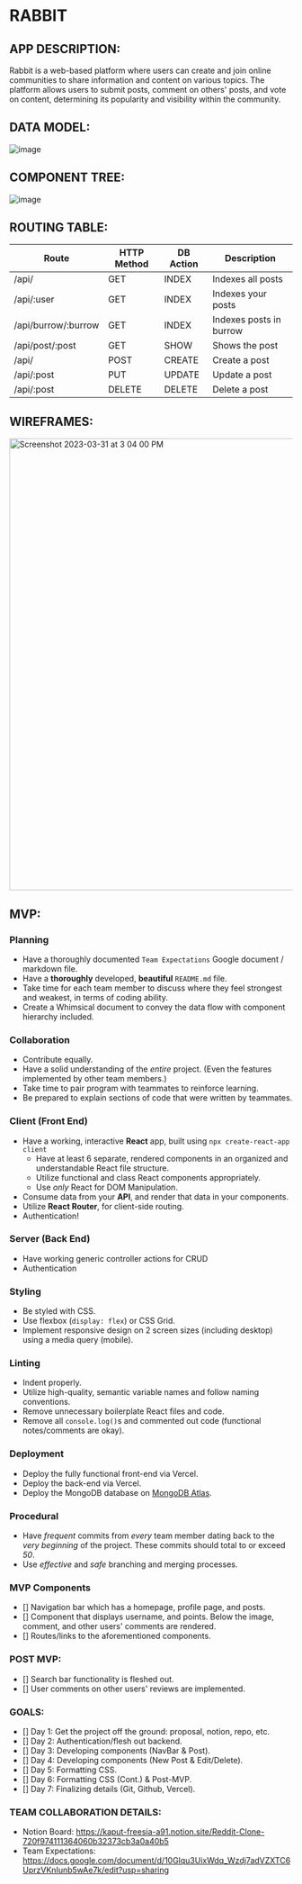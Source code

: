 # RABBIT

## APP DESCRIPTION:
Rabbit is a web-based platform where users can create and join online communities to share information and content on various topics. The platform allows users to submit posts, comment on others' posts, and vote on content, determining its popularity and visibility within the community. 

## DATA MODEL:

![image](https://user-images.githubusercontent.com/122382995/229207882-e5c2ef0d-9761-4ef6-b00d-99d2597c6456.png)

## COMPONENT TREE:

![image](https://user-images.githubusercontent.com/122382995/229208095-665737eb-6197-4c1d-8038-023086589280.png)


## ROUTING TABLE:

| Route                | HTTP Method | DB Action | Description             |
| -----------          | ----------- | --------- | ----------------------- |
| /api/                | GET         | INDEX     | Indexes all posts       |
| /api/:user           | GET         | INDEX     | Indexes your posts      |
| /api/burrow/:burrow  | GET         | INDEX     | Indexes posts in burrow |
| /api/post/:post      | GET         | SHOW      | Shows the post          |
| /api/                | POST        | CREATE    | Create a post           |
| /api/:post           | PUT         | UPDATE    | Update a post           |
| /api/:post           | DELETE      | DELETE    | Delete a post           |


## WIREFRAMES: 

<img width="803" alt="Screenshot 2023-03-31 at 3 04 00 PM" src="https://user-images.githubusercontent.com/122382995/229207639-43781d2d-45bd-4315-a5e3-87a17960ca91.png">


## MVP:
### Planning <!-- omit in toc -->

- Have a thoroughly documented `Team Expectations` Google document / markdown file.
- Have a **thoroughly** developed, **beautiful** `README.md` file.
- Take time for each team member to discuss where they feel strongest and weakest, in terms of coding ability.
- Create a Whimsical document to convey the data flow with component hierarchy included.

### Collaboration <!-- omit in toc -->

- Contribute equally.
- Have a solid understanding of the _entire_ project. (Even the features implemented by other team members.)
- Take time to pair program with teammates to reinforce learning.
- Be prepared to explain sections of code that were written by teammates.

### Client (Front End) <!-- omit in toc -->

- Have a working, interactive **React** app, built using `npx create-react-app client`
  - Have at least 6 separate, rendered components in an organized and understandable React file structure.
  - Utilize functional and class React components appropriately.
  - Use _only_ React for DOM Manipulation.
- Consume data from your **API**, and render that data in your components.
- Utilize **React Router**, for client-side routing.
- Authentication!

### Server (Back End) <!-- omit in toc -->

- Have working generic controller actions for CRUD
- Authentication

### Styling <!-- omit in toc -->

- Be styled with CSS.
- Use flexbox (`display: flex`) or CSS Grid.
- Implement responsive design on 2 screen sizes (including desktop) using a media query (mobile).

### Linting <!-- omit in toc -->

- Indent properly.
- Utilize high-quality, semantic variable names and follow naming conventions.
- Remove unnecessary boilerplate React files and code.
- Remove all `console.log()`s and commented out code (functional notes/comments are okay).

### Deployment <!-- omit in toc -->

- Deploy the fully functional front-end via Vercel.
- Deploy the back-end via Vercel.
- Deploy the MongoDB database on [MongoDB Atlas](https://www.mongodb.com/cloud/atlas).

### Procedural <!-- omit in toc -->

- Have _frequent_ commits from _every_ team member dating back to the _very beginning_ of the project. These commits should total to or exceed _50_.
- Use _effective_ and _safe_ branching and merging processes.

### MVP Components

- [] Navigation bar which has a homepage, profile page, and posts.
- [] Component that displays username, and points. Below the image, comment, and other users' comments are rendered. 
- [] Routes/links to the aforementioned components.

### POST MVP: 
- [] Search bar functionality is fleshed out.
- [] User comments on other users' reviews are implemented.

### GOALS:

- [] Day 1: Get the project off the ground: proposal, notion, repo, etc.
- [] Day 2: Authentication/flesh out backend.
- [] Day 3: Developing components (NavBar & Post).
- [] Day 4: Developing components (New Post & Edit/Delete).
- [] Day 5: Formatting CSS.
- [] Day 6: Formatting CSS (Cont.) & Post-MVP.
- [] Day 7: Finalizing details (Git, Github, Vercel).

### TEAM COLLABORATION DETAILS:

* Notion Board: https://kaput-freesia-a91.notion.site/Reddit-Clone-720f974111364060b32373cb3a0a40b5
* Team Expectations: https://docs.google.com/document/d/10Glqu3UixWdq_Wzdj7adVZXTC6UprzVKnIunb5wAe7k/edit?usp=sharing
